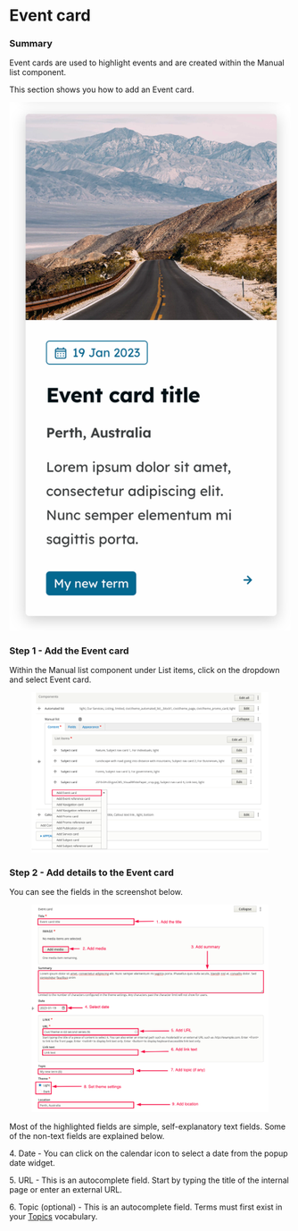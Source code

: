 # Event card

### Summary

Event cards are used to highlight events and are created within the Manual list component.

This section shows you how to add an Event card.

![](../../../.gitbook/assets/2650308729.png)

### Step 1 - Add the Event card <a href="#eventcardcomponent-step1-addtheeventcard" id="eventcardcomponent-step1-addtheeventcard"></a>

Within the Manual list component under List items, click on the dropdown and select Event card.

<figure><img src="../../../.gitbook/assets/2650210496.png" alt=""><figcaption></figcaption></figure>

### Step 2 - Add details to the Event card <a href="#eventcardcomponent-step1-addtheeventcard" id="eventcardcomponent-step1-addtheeventcard"></a>

You can see the fields in the screenshot below.

<figure><img src="../../../.gitbook/assets/2650243193.png" alt=""><figcaption></figcaption></figure>

Most of the highlighted fields are simple, self-explanatory text fields. Some of the non-text fields are explained below.

4\. Date - You can click on the calendar icon to select a date from the popup date widget.

5\. URL - This is an autocomplete field. Start by typing the title of the internal page or enter an external URL.

6\. Topic (optional) - This is an autocomplete field. Terms must first exist in your [Topics](../../vocabularies/topics.md) vocabulary.
